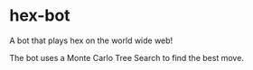 # hex-bot

A bot that plays hex on the world wide web!

The bot uses a Monte Carlo Tree Search to find the best move.
